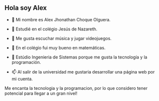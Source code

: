 ## Hola soy Alex



- 🔭 Mi nombre es Alex Jhonathan Choque Olguera.

- 🌱 Estudié en el colégio Jesús de Nazareth.

- 👯 Me gusta escuchar música y jugar videojuegos.

- 🤔 En el colégio fui muy bueno en matemáticas.

- 💬 Estúdio Ingenieria de Sistemas porque me gusta la tecnología y la programación.

- 📫 Al salir de la universidad me gustaria desarrollar una página web por mi cuenta.


Me encanta la tecnologia y la programacion, por lo que considero tener potencial para llegar a un gran nivel!

